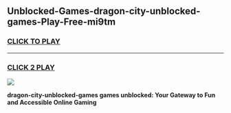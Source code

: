 
## Unblocked-Games-dragon-city-unblocked-games-Play-Free-mi9tm
<h3>
<a href="https://premium76.site?title=dragon-city-unblocked-games&ref=15A">CLICK TO PLAY</a></h3>
<hr>

<h3>
<a href="https://premium76.site?title=dragon-city-unblocked-games&ref=15A">CLICK 2 PLAY</a>
  
</h3>

<a href="https://premium76.site?title=dragon-city-unblocked-games&ref=15A"><img src="https://clearcache.store/games.png"></a>


**dragon-city-unblocked-games games unblocked: Your Gateway to Fun and Accessible Online Gaming**
